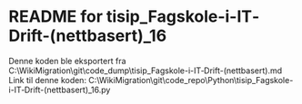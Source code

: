 # README for tisip_Fagskole-i-IT‐Drift-(nettbasert)_16
Denne koden ble eksportert fra C:\WikiMigration\git\code_dump\tisip_Fagskole-i-IT‐Drift-(nettbasert).md
Link til denne koden: C:\WikiMigration\git\code_repo\Python\tisip_Fagskole-i-IT‐Drift-(nettbasert)_16.py
